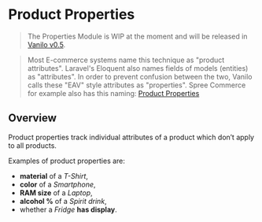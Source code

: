 # Product Properties

> The Properties Module is WIP at the moment and will be released in [Vanilo v0.5](roadmap.md).

> Most E-commerce systems name this technique as "product attributes".
> Laravel's Eloquent also names fields of models (entities) as "attributes".
> In order to prevent confusion between the two, Vanilo calls these "EAV" style attributes as "properties".
> Spree Commerce for example also has this naming: [Product Properties](https://guides.spreecommerce.org/developer/products.html#product-properties)

## Overview

Product properties track individual attributes of a product which don’t apply to all products.

Examples of product properties are:
 - **material** of a _T-Shirt_,
 - **color** of a _Smartphone_,
 - **RAM size** of a _Laptop_,
 - **alcohol %** of a _Spirit drink_,
 - whether a _Fridge_ **has display**.
